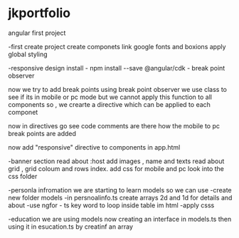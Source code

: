 # jkportfolio
 angular first project

-first 
create project
create componets
link google fonts and boxions 
apply global styling


-responsive design
install - npm install --save @angular/cdk - break point observer

now we try to add break points using break point observer
we use class to see if its in mobile or pc mode
but we cannot apply this function to all components 
so , we crearte a directive which can be applied to each componet

now in directives go see code comments are there
how the mobile to pc break points are added 

now add "responsive" directive to components in app.html

-banner section
read about :host 
add images , name and texts
read about grid , grid coloum and rows index.
add css for mobile and pc
look into the css folder

-personla infromation 
we are starting to learn models so we can use 
-create new folder models
-in persnoalinfo.ts create arrays 2d and 1d for details and about
-use ngfor - ts key word to loop inside table im html
-apply csss

-education
we are using models now 
creating an interface in models.ts
then using it in esucation.ts by creatinf an array 